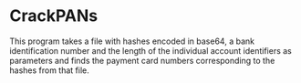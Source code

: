 # CrackPANs
This program takes a file with hashes encoded in base64, a bank identification number and the length of the individual account identifiers as parameters and finds the payment card numbers corresponding to the hashes from that file.

